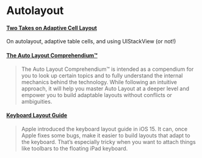 # Autolayout

#### [Two Takes on Adaptive Cell Layout](https://blog.alltheflow.com/two-takes-on-adaptive-cell-layout/)

On autolayout, adaptive table cells, and using UIStackView (or not!)

#### [The Auto Layout Comprehendium™](http://mischa-hildebrand.de/en/2017/11/the-auto-layout-comprehendium/)

> The Auto Layout Comprehendium™ is intended as a compendium for you to look up certain topics and to fully understand the internal mechanics behind the technology. While following an intuitive approach, it will help you master Auto Layout at a deeper level and empower you to build adaptable layouts without conflicts or ambiguities.

#### [Keyboard Layout Guide](https://useyourloaf.com/blog/keyboard-layout-guide/)

> Apple introduced the keyboard layout guide in iOS 15. It can, once Apple fixes some bugs, make it easier to build layouts that adapt to the keyboard. That’s especially tricky when you want to attach things like toolbars to the floating iPad keyboard.
